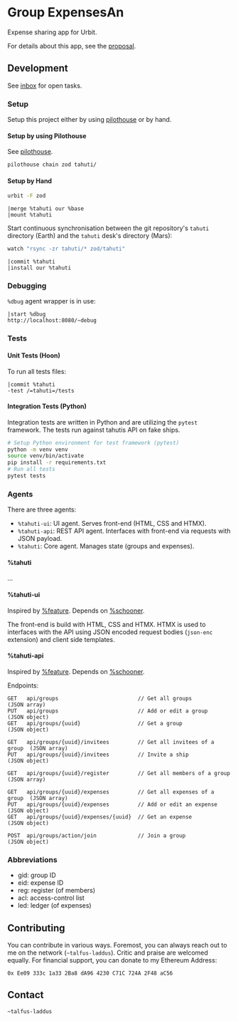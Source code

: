 # Group ExpensesAn

Expense sharing app for Urbit.

For details about this app, see the [proposal](https://urbit.org/grants/splitwise).

## Development

See [inbox](inbox.md) for open tasks.

### Setup

Setup this project either by using
[pilothouse](https://git.sr.ht/~talfus-laddus/pilothouse) or by hand.

#### Setup by using Pilothouse

See [pilothouse](https://git.sr.ht/~talfus-laddus/pilothouse).

```bash
pilothouse chain zod tahuti/
```

#### Setup by Hand

```bash
urbit -F zod
```

```hoon
|merge %tahuti our %base
|mount %tahuti
```

Start continuous synchronisation between the git repository's `tahuti`
directory (Earth) and the `tahuti` desk's directory (Mars):

```bash
watch "rsync -zr tahuti/* zod/tahuti"
```

```dojo
|commit %tahuti
|install our %tahuti
```

### Debugging

`%dbug` agent wrapper is in use:

```
|start %dbug
http://localhost:8080/~debug
```

### Tests

#### Unit Tests (Hoon)

To run all tests files:

```dojo
|commit %tahuti
-test /=tahuti=/tests
```

#### Integration Tests (Python)

Integration tests are written in Python and are utilizing the `pytest`
framework. The tests run against tahutis API on fake ships.

```bash
# Setup Python environment for test framework (pytest)
python -m venv venv
source venv/bin/activate
pip install -r requirements.txt
# Run all tests
pytest tests
```


### Agents

There are three agents:

- `%tahuti-ui`: UI agent. Serves front-end (HTML, CSS and HTMX).
- `%tahuti-api`: REST API agent. Interfaces with front-end via requests with JSON payload.
- `%tahuti`: Core agent. Manages state (groups and expenses).

#### %tahuti

...

#### %tahuti-ui

Inspired by [%feature](https://developers.urbit.org/guides/additional/app-workbook/feature).
Depends on [%schooner](https://github.com/dalten-collective/boat).

The front-end is build with HTML, CSS and HTMX.
HTMX is used to interfaces with the API using JSON encoded request bodies
(`json-enc` extension) and client side templates.

#### %tahuti-api

Inspired by [%feature](https://developers.urbit.org/guides/additional/app-workbook/feature).
Depends on [%schooner](https://github.com/dalten-collective/boat).

Endpoints:
```
GET   api/groups                         // Get all groups               (JSON array)
PUT   api/groups                         // Add or edit a group          (JSON object)
GET   api/groups/{uuid}                  // Get a group                  (JSON object)

GET   api/groups/{uuid}/invitees         // Get all invitees of a group  (JSON array)
PUT   api/groups/{uuid}/invitees         // Invite a ship                (JSON object)

GET   api/groups/{uuid}/register         // Get all members of a group   (JSON array)

GET   api/groups/{uuid}/expenses         // Get all expenses of a group  (JSON array)
PUT   api/groups/{uuid}/expenses         // Add or edit an expense       (JSON object)
GET   api/groups/{uuid}/expenses/{uuid}  // Get an expense               (JSON object)

POST  api/groups/action/join             // Join a group                 (JSON object)
```

### Abbreviations

- gid: group ID
- eid: expense ID
- reg: register (of members)
- acl: access-control list
- led: ledger (of expenses)


## Contributing

You can contribute in various ways. Foremost, you can always reach out
to me on the network (`~talfus-laddus`). Critic and praise are welcomed
equally.
For financial support, you can donate to my Ethereum Address:

`0x Ee09 333c 1a33 2Ba8 dA96 4230 C71C 724A 2F48 aC56`

## Contact

`~talfus-laddus`
